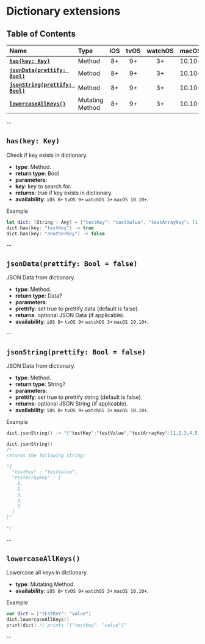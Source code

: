 # Dictionary extensions


## Table of Contents

| Name | Type | iOS | tvOS | watchOS | macOS |
|:--- | :--- | :---: | :---: | :---: | :---: |
| [**`has(key: Key)`**](#haskey-key) | Method | 8+ | 9+ | 3+ | 10.10+ |
| [**`jsonData(prettify: Bool)`**](#jsondataprettify-bool--false) | Method | 8+ | 9+ | 3+ | 10.10+ |
| [**`jsonString(prettify: Bool)`**](#jsonstringprettify-bool--false) | Method | 8+ | 9+ | 3+ | 10.10+ |
| [**`lowercaseAllKeys()`**](#lowercaseallkeys) | Mutating Method | 8+ | 9+ | 3+ | 10.10+ |


--


## `has(key: Key)`
Check if key exists in dictionary.

 - **type**: Method.
 - **return type**: Bool
 - **parameters**:
  - **key**: key to search for.
 - **returns**: true if key exists in dictionary.
 - **availability**: `iOS 8+` `tvOS 9+` `watchOS 3+` `macOS 10.10+`.

Example

```swift
let dict: [String : Any] = ["testKey": "testValue", "testArrayKey": [1, 2, 3, 4, 5]]
dict.has(key: "testKey") -> true
dict.has(key: "anotherKey") -> false
```


--


## `jsonData(prettify: Bool = false)`
JSON Data from dictionary.

 - **type**: Method.
 - **return type**: Data?
 - **parameters**:
  - **prettify**: set true to prettify data (default is false).
 - **returns**: optional JSON Data (if applicable).
 - **availability**: `iOS 8+` `tvOS 9+` `watchOS 3+` `macOS 10.10+`.


--


## `jsonString(prettify: Bool = false)`
JSON Data from dictionary.

 - **type**: Method.
 - **return type**: String?
 - **parameters**:
  - **prettify**: set true to prettify string (default is false).
 - **returns**: optional JSON String (if applicable).
 - **availability**: `iOS 8+` `tvOS 9+` `watchOS 3+` `macOS 10.10+`.

Example

```swift
dict.jsonString() -> "{"testKey":"testValue","testArrayKey":[1,2,3,4,5]}"

dict.jsonString()
/*
returns the following string:

"{
  "testKey" : "testValue",
  "testArrayKey" : [
    1,
    2,
    3,
    4,
    5
  ]
}"

*/
```


--


## `lowercaseAllKeys()`
Lowercase all keys in dictionary.

 - **type**: Mutating Method.
 - **availability**: `iOS 8+` `tvOS 9+` `watchOS 3+` `macOS 10.10+`.

Example

```swift
var dict = ["tEstKeY": "value"]
dict.lowercaseAllKeys()
print(dict) // prints "["testkey": "value"]"
```


--
